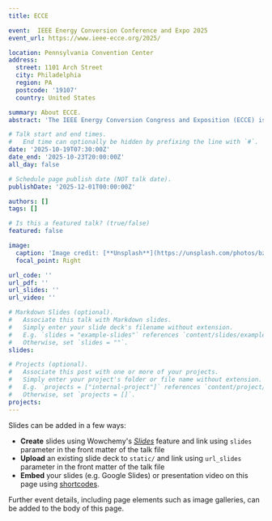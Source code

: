 ```yaml
---
title: ECCE 

event:  IEEE Energy Conversion Conference and Expo 2025
event_url: https://www.ieee-ecce.org/2025/

location: Pennsylvania Convention Center
address:
  street: 1101 Arch Street
  city: Philadelphia
  region: PA
  postcode: '19107'
  country: United States

summary: About ECCE.
abstract: 'The IEEE Energy Conversion Congress and Exposition (ECCE) is a premier conference for the exchange of cutting-edge research and developments in the field of energy conversion components & controls, power electronics and electric machines & drives.'

# Talk start and end times.
#   End time can optionally be hidden by prefixing the line with `#`.
date: '2025-10-19T07:30:00Z'
date_end: '2025-10-23T20:00:00Z'
all_day: false

# Schedule page publish date (NOT talk date).
publishDate: '2025-12-01T00:00:00Z'

authors: []
tags: []

# Is this a featured talk? (true/false)
featured: false

image:
  caption: 'Image credit: [**Unsplash**](https://unsplash.com/photos/bzdhc5b3Bxs)'
  focal_point: Right

url_code: ''
url_pdf: ''
url_slides: ''
url_video: ''

# Markdown Slides (optional).
#   Associate this talk with Markdown slides.
#   Simply enter your slide deck's filename without extension.
#   E.g. `slides = "example-slides"` references `content/slides/example-slides.md`.
#   Otherwise, set `slides = ""`.
slides:

# Projects (optional).
#   Associate this post with one or more of your projects.
#   Simply enter your project's folder or file name without extension.
#   E.g. `projects = ["internal-project"]` references `content/project/deep-learning/index.md`.
#   Otherwise, set `projects = []`.
projects:
---
```


Slides can be added in a few ways:

- **Create** slides using Wowchemy's [_Slides_](https://docs.hugoblox.com/managing-content/#create-slides) feature and link using `slides` parameter in the front matter of the talk file
- **Upload** an existing slide deck to `static/` and link using `url_slides` parameter in the front matter of the talk file
- **Embed** your slides (e.g. Google Slides) or presentation video on this page using [shortcodes](https://docs.hugoblox.com/writing-markdown-latex/).

Further event details, including page elements such as image galleries, can be added to the body of this page.


